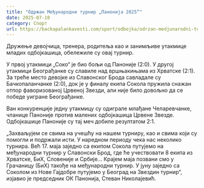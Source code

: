 ```yaml
---
title: "Одржан Међународни турнир „Панонија 2025“"
date: 2025-07-10
category: Спорт
url: https://backapalankavesti.com/sport/odbojka/odrzan-medjunarodni-turnir-panonija-2025/
---
```


Дружење девојчица, тренера, родитеља као и занимљиве утакмице младих одбојкашица, обележиле су овај турнир.

У првој утакмици „Соко“ је био бољи од Паноније (2:0). У другој утакмици Београђанке су славиле над вршњакињама из Хрватске (2:1). За треће место девојке из Славонског Брода савладале су Бачкопаланчанке (2:0), док је у финалу екипа Сокола пружила снажан отпор фаворизованој Црвеној Звезди, али није било довољно да се победе уигране Београђанке.

Ван конкуренције једну утакмицу су одиграле млађане Челаревчанке, чланице Паноније против малених одбојкашица Црвене Звезде. Одбојкашице Паноније су тај меч добиле резултатом 2:1.

„Захваљујем се свима на учешћу на нашем турниру, као и свима који су помогли и подржали исти. У наредном периоду чека нас неколико турнира. Већ 17. маја заједно са екипом Сокола путујемо на међународни турнир у Славонски Брод, где ће учествовати 8 екипа из Хрватске, БиХ, Словеније и Србије… Крајем маја позвани смо у Грачаницу (БиХ) такође на међународни турнир. У јуну заједно са Соколом из Нове Гајдобре путујемо у Београд на Звездин турнир“, изјавио је председник ОК Панонија, Стеван Николајевић.
